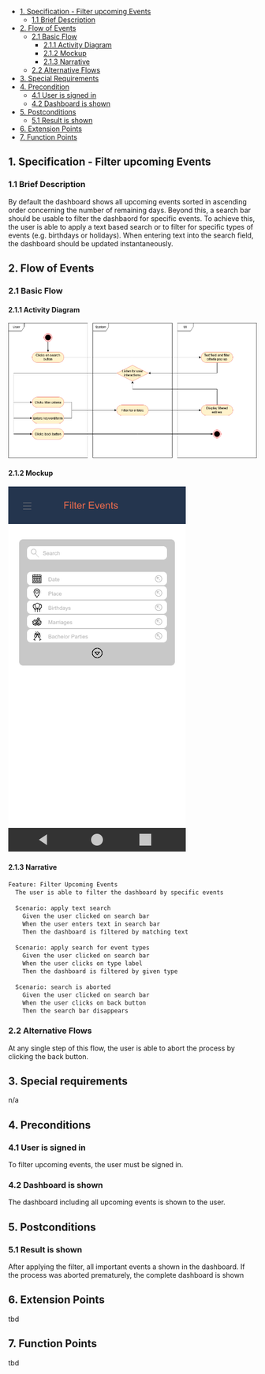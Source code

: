 - [1. Specification - Filter upcoming Events](#1-specification-filter-upcoming-events)
    - [1.1 Brief Description](#11-brief-description)
- [2. Flow of Events](#2-flow-of-events)
    - [2.1 Basic Flow](#21-basic-flow)
        - [2.1.1 Activity Diagram](#211-activity-diagram)
        - [2.1.2 Mockup](#212-mockup)
        - [2.1.3 Narrative](#213-narrative)
    - [2.2 Alternative Flows](#21-alternative-flows)
- [3. Special Requirements](#3-special-requirements)
- [4. Precondition](#4-preconditions)
    - [4.1 User is signed in](#41-user-is-signed-in)
    - [4.2 Dashboard is shown](#42-dashboard-is-shown)
- [5. Postconditions](#5-postconditions)
    - [5.1 Result is shown](#51-result-is-shown)
- [6. Extension Points](#6-extension-points)
- [7. Function Points](#7-function-points)

## 1. Specification - Filter upcoming Events
### 1.1 Brief Description
By default the dashboard shows all upcoming events sorted in ascending order concerning the number of remaining days. Beyond this, a search bar should be usable to filter the dashbaord for specific events. To achieve this, the user is able to apply a text based search or to filter for specific types of events (e.g. birthdays or holidays). When entering text into the search field, the dashboard should be updated instantaneously.

## 2. Flow of Events

### 2.1 Basic Flow
#### 2.1.1 Activity Diagram
![Activity Diagram](https://raw.githubusercontent.com/Honrix/PlandoraDocumentation/main/UCS/Filter%20upcoming%20Events.png)

#### 2.1.2 Mockup
![Filter Events Mockup](https://raw.githubusercontent.com/Honrix/PlandoraDocumentation/main/UCS/mockup/Filter_View.png)
#### 2.1.3 Narrative
```
Feature: Filter Upcoming Events
  The user is able to filter the dashboard by specific events

  Scenario: apply text search
    Given the user clicked on search bar
    When the user enters text in search bar
    Then the dashboard is filtered by matching text

  Scenario: apply search for event types
    Given the user clicked on search bar
    When the user clicks on type label
    Then the dashboard is filtered by given type

  Scenario: search is aborted
    Given the user clicked on search bar
    When the user clicks on back button
    Then the search bar disappears
```
### 2.2 Alternative Flows
At any single step of this flow, the user is able to abort the process by clicking the back button.

## 3. Special requirements
n/a

## 4. Preconditions
### 4.1 User is signed in
To filter upcoming events, the user must be signed in.
### 4.2 Dashboard is shown
The dashboard including all upcoming events is shown to the user.
## 5. Postconditions
### 5.1 Result is shown
After applying the filter, all important events a shown in the dashboard. If the process was aborted prematurely, the complete dashboard is shown
## 6. Extension Points
tbd
## 7. Function Points
tbd

